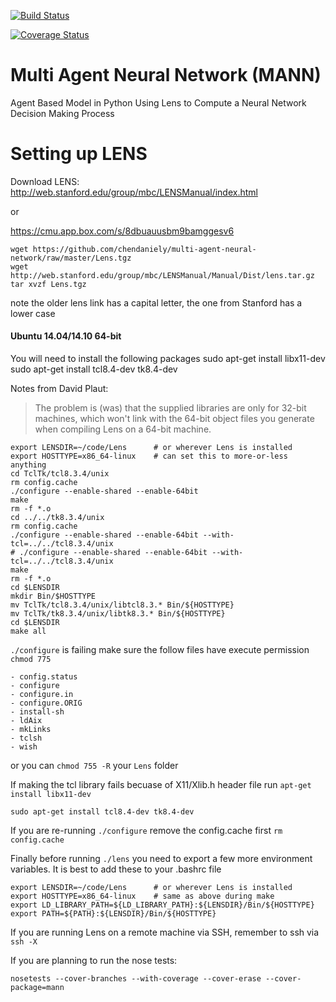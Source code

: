 [![Build Status](https://travis-ci.org/chendaniely/multi-agent-neural-network.svg?branch=master)](https://travis-ci.org/chendaniely/multi-agent-neural-network)

[![Coverage Status](https://coveralls.io/repos/chendaniely/multi-agent-neural-network/badge.png?branch=master)](https://coveralls.io/r/chendaniely/multi-agent-neural-network?branch=master)

Multi Agent Neural Network (MANN)
====================

Agent Based Model in Python Using Lens to Compute a Neural Network Decision Making Process

# Setting up LENS
Download LENS: http://web.stanford.edu/group/mbc/LENSManual/index.html

or

https://cmu.app.box.com/s/8dbuauusbm9bamggesv6

    wget https://github.com/chendaniely/multi-agent-neural-network/raw/master/Lens.tgz
    wget http://web.stanford.edu/group/mbc/LENSManual/Manual/Dist/lens.tar.gz
    tar xvzf Lens.tgz

note the older lens link has a capital letter, the one from Stanford has a lower case

#### Ubuntu 14.04/14.10 64-bit
You will need to install the following packages
    sudo apt-get install libx11-dev
    sudo apt-get install tcl8.4-dev tk8.4-dev

Notes from David Plaut: 

> The problem is (was) that the supplied libraries are only for 32-bit machines, which won't link with the 64-bit object files you generate when compiling Lens on a 64-bit machine.

    export LENSDIR=~/code/Lens      # or wherever Lens is installed
    export HOSTTYPE=x86_64-linux    # can set this to more-or-less anything
    cd TclTk/tcl8.3.4/unix
    rm config.cache
    ./configure --enable-shared --enable-64bit
    make
    rm -f *.o
    cd ../../tk8.3.4/unix
    rm config.cache
    ./configure --enable-shared --enable-64bit --with-tcl=../../tcl8.3.4/unix
    # ./configure --enable-shared --enable-64bit --with-tcl=../../tcl8.3.4/unix
    make
    rm -f *.o
    cd $LENSDIR
    mkdir Bin/$HOSTTYPE
    mv TclTk/tcl8.3.4/unix/libtcl8.3.* Bin/${HOSTTYPE}
    mv TclTk/tk8.3.4/unix/libtk8.3.* Bin/${HOSTTYPE}
    cd $LENSDIR
    make all

<code>./configure</code> is failing make sure the follow files have execute permission <code>chmod 775</code>

    - config.status
    - configure
    - configure.in
    - configure.ORIG
    - install-sh
    - ldAix
    - mkLinks
    - tclsh
    - wish
    
or you can `chmod 755 -R` your `Lens` folder

If making the tcl library fails becuase of X11/Xlib.h header file run `apt-get install libx11-dev`

`sudo apt-get install tcl8.4-dev tk8.4-dev`

If you are re-running <code>./configure</code> remove the config.cache first `rm config.cache`

Finally before running <code>./lens</code> you need to export a few more environment variables.  It is best to add these to your .bashrc file

    export LENSDIR=~/code/Lens      # or wherever Lens is installed
    export HOSTTYPE=x86_64-linux    # same as above during make
    export LD_LIBRARY_PATH=${LD_LIBRARY_PATH}:${LENSDIR}/Bin/${HOSTTYPE}
    export PATH=${PATH}:${LENSDIR}/Bin/${HOSTTYPE}

If you are running Lens on a remote machine via SSH, remember to ssh via <code> ssh -X </code>

If you are planning to run the nose tests:

`nosetests --cover-branches --with-coverage --cover-erase --cover-package=mann`
